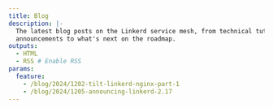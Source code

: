 ```yaml
---
title: Blog
description: |-
  The latest blog posts on the Linkerd service mesh, from technical tutorials to
  announcements to what's next on the roadmap.
outputs:
  - HTML
  - RSS # Enable RSS
params:
  feature:
    - /blog/2024/1202-tilt-linkerd-nginx-part-1
    - /blog/2024/1205-announcing-linkerd-2.17
---
```

